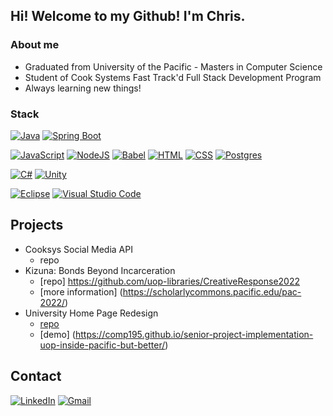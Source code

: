 ## Hi! Welcome to my Github! I'm Chris.

### About me
* Graduated from University of the Pacific - Masters in Computer Science
* Student of Cook Systems Fast Track'd Full Stack Development Program
* Always learning new things!

### Stack
[![Java](https://img.shields.io/badge/Java-%23ED8B00.svg?logo=openjdk&logoColor=white)](#) [![Spring Boot](https://img.shields.io/badge/Spring%20Boot-6DB33F?logo=springboot&logoColor=fff)](#)

[![JavaScript](https://img.shields.io/badge/JavaScript-F7DF1E?logo=javascript&logoColor=000)](#) [![NodeJS](https://img.shields.io/badge/Node.js-6DA55F?logo=node.js&logoColor=white)](#) [![Babel](https://img.shields.io/badge/Babel-F9DC3E?logo=babel&logoColor=000)](#) [![HTML](https://img.shields.io/badge/HTML-%23E34F26.svg?logo=html5&logoColor=white)](#) [![CSS](https://img.shields.io/badge/CSS-1572B6?logo=css3&logoColor=fff)](#) [![Postgres](https://img.shields.io/badge/Postgres-%23316192.svg?logo=postgresql&logoColor=white)](#)  

[![C#](https://custom-icon-badges.demolab.com/badge/C%23-%23239120.svg?logo=cshrp&logoColor=white)](#) [![Unity](https://img.shields.io/badge/Unity-%23000000.svg?logo=unity&logoColor=white)](#)

[![Eclipse](https://img.shields.io/badge/Eclipse-FE7A16.svg?logo=Eclipse&logoColor=white)](#) [![Visual Studio Code](https://custom-icon-badges.demolab.com/badge/Visual%20Studio%20Code-0078d7.svg?logo=vsc&logoColor=white)](#)

## Projects
* Cooksys Social Media API
  * repo
* Kizuna: Bonds Beyond Incarceration
  * [repo] https://github.com/uop-libraries/CreativeResponse2022
  * [more information] (https://scholarlycommons.pacific.edu/pac-2022/)
* University Home Page Redesign
  * [repo](https://github.com/comp195/senior-project-implementation-uop-inside-pacific-but-better)
  * [demo] (https://comp195.github.io/senior-project-implementation-uop-inside-pacific-but-better/)

## Contact
[![LinkedIn](https://img.shields.io/badge/linkedin-%230077B5.svg?style=for-the-badge&logo=linkedin&logoColor=white)](https://www.linkedin.com/in/christopher-fines-133637194/) [![Gmail](https://img.shields.io/badge/Gmail-D14836?style=for-the-badge&logo=gmail&logoColor=white)](mailto:cfsfines99@gmail.com)
